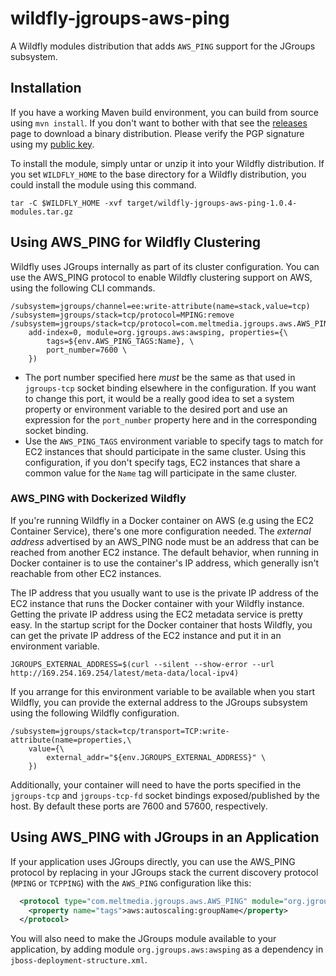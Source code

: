 wildfly-jgroups-aws-ping
========================

A Wildfly modules distribution that adds `AWS_PING` support for the JGroups subsystem.

Installation
-------------

If you have a working Maven build environment, you can build from source using `mvn install`. If you don't want to bother with that see the [releases](https://github.com/soulwing/wildfly-jgroups-aws-ping/releases) page to download a binary distribution. Please verify the PGP signature using my [public key](https://keybase.io/ceharris).

To install the module, simply untar or unzip it into your Wildfly distribution. If you set `WILDFLY_HOME` to the base directory for a Wildfly distribution, you could install the module using this command.

```
tar -C $WILDFLY_HOME -xvf target/wildfly-jgroups-aws-ping-1.0.4-modules.tar.gz
```

Using AWS_PING for Wildfly Clustering
-------------------------------------

Wildfly uses JGroups internally as part of its cluster configuration. You can use the AWS_PING protocol to enable Wildfly clustering support on AWS, using the following CLI commands.

```
/subsystem=jgroups/channel=ee:write-attribute(name=stack,value=tcp)
/subsystem=jgroups/stack=tcp/protocol=MPING:remove
/subsystem=jgroups/stack=tcp/protocol=com.meltmedia.jgroups.aws.AWS_PING:add(\
    add-index=0, module=org.jgroups.aws:awsping, properties={\
        tags=${env.AWS_PING_TAGS:Name}, \
        port_number=7600 \
    })
```

* The port number specified here _must_ be the same as that used in `jgroups-tcp` socket binding elsewhere
  in the configuration. If you want to change this port, it would be a really good idea to set a system property 
  or environment variable to the desired port and use an expression for the `port_number` property here and in the
  corresponding socket binding.
* Use the `AWS_PING_TAGS` environment variable to specify tags to match for EC2 instances that should participate 
  in the same cluster. Using this configuration, if you don't specify tags, EC2 instances that share a common value 
  for the `Name` tag will participate in the same cluster.

### AWS_PING with Dockerized Wildfly

If you're running Wildfly in a Docker container on AWS (e.g using the EC2 Container Service), there's one more 
configuration needed. The _external address_ advertised by an AWS_PING node must be an address that can be reached from another EC2 instance. The default behavior, when running in Docker container is to use the container's IP address, which generally isn't reachable from other EC2 instances.

The IP address that you usually want to use is the private IP address of the EC2 instance that runs the Docker container with your Wildfly instance. Getting the private IP address using the EC2 metadata service is pretty easy. In the startup script for the Docker container that hosts Wildfly, you can get the private IP address of the EC2 instance and put it in an environment variable.

```
JGROUPS_EXTERNAL_ADDRESS=$(curl --silent --show-error --url http://169.254.169.254/latest/meta-data/local-ipv4)
```

If you arrange for this environment variable to be available when you start Wildfly, you can provide the external address to the JGroups subsystem using the following Wildfly configuration.

```
/subsystem=jgroups/stack=tcp/transport=TCP:write-attribute(name=properties,\
    value={\
        external_addr="${env.JGROUPS_EXTERNAL_ADDRESS}" \
    })
```

Additionally, your container will need to have the ports specified in the `jgroups-tcp` and `jgroups-tcp-fd` socket bindings exposed/published by the host. By default these ports are 7600 and 57600, respectively.


Using AWS_PING with JGroups in an Application
---------------------------------------------

If your application uses JGroups directly, you can use the AWS_PING protocol by replacing in your JGroups stack the current discovery protocol (`MPING` or `TCPPING`) with the `AWS_PING` configuration like this:

``` xml
  <protocol type="com.meltmedia.jgroups.aws.AWS_PING" module="org.jgroups.aws:awsping">
    <property name="tags">aws:autoscaling:groupName</property>
  </protocol>
```

You will also need to make the JGroups module available to your application, by adding
module `org.jgroups.aws:awsping` as a dependency in `jboss-deployment-structure.xml`.
